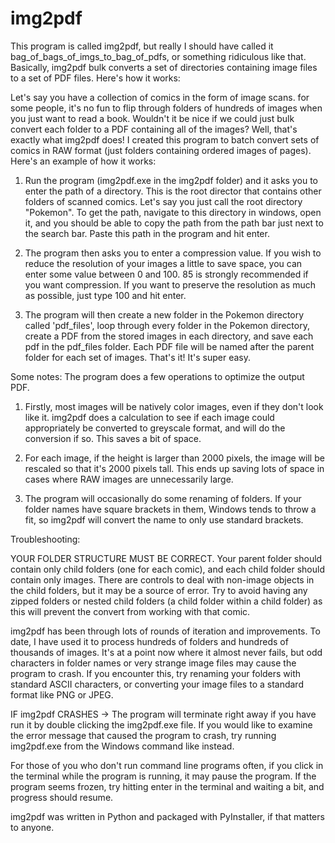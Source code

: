 # img2pdf
This program is called img2pdf, but really I should have called it bag_of_bags_of_imgs_to_bag_of_pdfs, or something ridiculous like that. Basically, img2pdf bulk converts a set of directories containing image files to a set of PDF files. Here's how it works:

Let's say you have a collection of comics in the form of image scans. for some people, it's no fun to flip through folders of hundreds of images when you just want to read a book. Wouldn't it be nice if we could just bulk convert each folder to a PDF containing all of the images? Well, that's exactly what img2pdf does! I created this program to batch convert sets of comics in RAW format (just folders containing ordered images of pages). Here's an example of how it works:

1. Run the program (img2pdf.exe in the img2pdf folder) and it asks you to enter the path of a directory. This is the root director that contains other folders of scanned comics. Let's say you just call the root directory "Pokemon". To get the path, navigate to this directory in windows, open it, and you should be able to copy the path from the path bar just next to the search bar. Paste this path in the program and hit enter.

3. The program then asks you to enter a compression value. If you wish to reduce the resolution of your images a little to save space, you can enter some value between 0 and 100. 85 is strongly recommended if you want compression. If you want to preserve the resolution as much as possible, just type 100 and hit enter.

4. The program will then create a new folder in the Pokemon directory called 'pdf_files', loop through every folder in the Pokemon directory, create a PDF from the stored images in each directory, and save each pdf in the pdf_files folder. Each PDF file will be named after the parent folder for each set of images. That's it! It's super easy.

Some notes:
The program does a few operations to optimize the output PDF. 

1. Firstly, most images will be natively color images, even if they don't look like it. img2pdf does a calculation to see if each image could appropriately be converted to greyscale format, and will do the conversion if so. This saves a bit of space. 

2. For each image, if the height is larger than 2000 pixels, the image will be rescaled so that it's 2000 pixels tall. This ends up saving lots of space in cases where RAW images are unnecessarily large.

3. The program will occasionally do some renaming of folders. If your folder names have square brackets in them, Windows tends to throw a fit, so img2pdf will convert the name to only use standard brackets.

Troubleshooting:

YOUR FOLDER STRUCTURE MUST BE CORRECT. Your parent folder should contain only child folders (one for each comic), and each child folder should contain only images. There are controls to deal with non-image objects in the child folders, but it may be a source of error. Try to avoid having any zipped folders or nested child folders (a child folder within a child folder) as this will prevent the convert from working with that comic.

img2pdf has been through lots of rounds of iteration and improvements. To date, I have used it to process hundreds of folders and hundreds of thousands of images. It's at a point now where it almost never fails, but odd characters in folder names or very strange image files may cause the program to crash. If you encounter this, try renaming your folders with standard ASCII characters, or converting your image files to a standard format like PNG or JPEG.

IF img2pdf CRASHES -> The program will terminate right away if you have run it by double clicking the img2pdf.exe file. If you would like to examine the error message that caused the program to crash, try running img2pdf.exe from the Windows command like instead. 

For those of you who don't run command line programs often, if you click in the terminal while the program is running, it may pause the program. If the program seems frozen, try hitting enter in the terminal and waiting a bit, and progress should resume.

img2pdf was written in Python and packaged with PyInstaller, if that matters to anyone.
